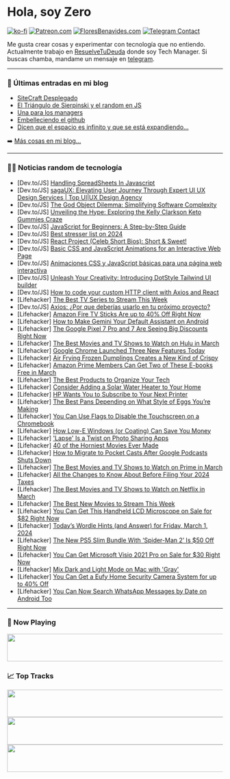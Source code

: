 # Hola, soy Zero

[![ko-fi](https://ko-fi.com/img/githubbutton_sm.svg)](https://ko-fi.com/J3J4N0LUK)
[![Patreon.com](https://img.shields.io/endpoint.svg?url=https%3A%2F%2Fshieldsio-patreon.vercel.app%2Fapi%3Fusername%3Dzerodragon%26type%3Dpatrons&style=for-the-badge)](https://patreon.com/zerodragon)
[![FloresBenavides.com](https://img.shields.io/website?down_message=oops&label=MiBlog&style=for-the-badge&up_message=online&url=https%3A%2F%2Ffloresbenavides.com)](https://floresbenavides.com)
[![Telegram Contact](https://img.shields.io/badge/escr%C3%ADbeme-ZeroDragon-%2326A5E4?style=for-the-badge&logo=telegram)](https://t.me/zerodragon)

Me gusta crear cosas y experimentar con tecnología que no entiendo.
Actualmente trabajo en [ResuelveTuDeuda](http://github.com/resuelve) donde soy Tech Manager.
Si buscas chamba, mandame un mensaje en [telegram](https://t.me/zerodragon).

---

### 📕 Últimas entradas en mi blog
<!-- BLOG-POST-LIST:START -->
- [SiteCraft Desplegado](https://floresbenavides.com/sitecraft-desplegado/)
- [El Triángulo de Sierpinski y el random en JS](https://floresbenavides.com/el-triangulo-de-sierpinski-y-el-random-en-js/)
- [Una para los managers](https://floresbenavides.com/una-para-los-managers/)
- [Embelleciendo el github](https://floresbenavides.com/embelleciendo-el-github/)
- [Dicen que el espacio es infinito y que se está expandiendo…](https://floresbenavides.com/dicen-que-el-espacio-es-infinito-y-que-se-esta-expandiendo/)
<!-- BLOG-POST-LIST:END -->

➡️ [Más cosas en mi blog...](https://floresbenavides.com)

---

### 👨‍💻 Noticias random de tecnología
<!-- TECH-POSTS:START -->
- [Dev.to/JS] [Handling SpreadSheets In Javascript](https://dev.to/kalashin1/handling-spreadsheets-in-javascript-3fe3)
- [Dev.to/JS] [sagaUX: Elevating User Journey Through Expert UI UX Design Services | Top UI|UX Design Agency](https://dev.to/sagaux/sagaux-elevating-user-journey-through-expert-ui-ux-design-services-top-uiux-design-agency-3pfb)
- [Dev.to/JS] [The God Object Dilemma: Simplifying Software Complexity](https://dev.to/ashishxcode/the-god-object-dilemma-simplifying-software-complexity-c61)
- [Dev.to/JS] [Unveiling the Hype: Exploring the Kelly Clarkson Keto Gummies Craze](https://dev.to/kellyclarkso/unveiling-the-hype-exploring-the-kelly-clarkson-keto-gummies-craze-2eki)
- [Dev.to/JS] [JavaScript for Beginners: A Step-by-Step Guide](https://dev.to/igbojionu/javascript-for-beginners-a-step-by-step-guide-2mg5)
- [Dev.to/JS] [Best stresser list on 2024](https://dev.to/tommyclarki/best-stresser-list-on-2024-c43)
- [Dev.to/JS] [React Project &lpar;Celeb Short Bios&rpar;: Short &amp; Sweet!](https://dev.to/atultrp/react-celeb-bios-project-short-sweet-3b8a)
- [Dev.to/JS] [Basic CSS and JavaScript Animations for an Interactive Web Page](https://dev.to/enlabe/basic-css-and-javascript-animations-for-an-interactive-web-page-3g8b)
- [Dev.to/JS] [Animaciones CSS y JavaScript básicas para una página web interactiva](https://dev.to/enlabe/animaciones-css-y-javascript-basicas-para-una-pagina-web-interactiva-1dil)
- [Dev.to/JS] [Unleash Your Creativity: Introducing DotStyle Tailwind UI builder](https://dev.to/mooncode/unleash-your-creativity-introducing-dotstyle-tailwind-ui-builder-p87)
- [Dev.to/JS] [How to code your custom HTTP client with Axios and React](https://dev.to/ataparvinghods/how-to-code-your-custom-http-client-with-axios-and-react-4ad7)
- [Lifehacker] [The Best TV Series to Stream This Week](https://lifehacker.com/entertainment/best-new-tv-series-stream-this-week)
- [Dev.to/JS] [Axios: ¿Por que deberías usarlo en tu próximo proyecto?](https://dev.to/beresiartejuan/axios-por-que-deberias-usarlo-en-tu-proximo-proyecto-2oa3)
- [Lifehacker] [Amazon Fire TV Sticks Are up to 40% Off Right Now](https://lifehacker.com/entertainment/amazon-fire-tv-sticks-are-up-to-40-off-right-now)
- [Lifehacker] [How to Make Gemini Your Default Assistant on Android](https://lifehacker.com/tech/how-to-make-gemini-your-default-assistant-on-android)
- [Lifehacker] [The Google Pixel 7 Pro and 7 Are Seeing Big Discounts Right Now](https://lifehacker.com/google-pixel-7-deal)
- [Lifehacker] [The Best Movies and TV Shows to Watch on Hulu in March](https://lifehacker.com/entertainment/the-best-shows-and-movies-on-hulu-this-month)
- [Lifehacker] [Google Chrome Launched Three New Features Today](https://lifehacker.com/tech/google-launched-three-new-chrome-features-today)
- [Lifehacker] [Air Frying Frozen Dumplings Creates a New Kind of Crispy](https://lifehacker.com/food-drink/air-fryer-frozen-dumpling-recipe)
- [Lifehacker] [Amazon Prime Members Can Get Two of These E-books Free in March](https://lifehacker.com/entertainment/amazon-free-kindle-books)
- [Lifehacker] [The Best Products to Organize Your Tech](https://lifehacker.com/tech/best-products-to-organize-tech)
- [Lifehacker] [Consider Adding a Solar Water Heater to Your Home](https://lifehacker.com/home/add-a-solar-water-heater-to-your-home)
- [Lifehacker] [HP Wants You to Subscribe to Your Next Printer](https://lifehacker.com/tech/hp-wants-you-to-subscribe-to-your-next-printer)
- [Lifehacker] [The Best Pans Depending on What Style of Eggs You’re Making](https://lifehacker.com/food-drink/best-pans-for-eggs)
- [Lifehacker] [You Can Use Flags to Disable the Touchscreen on a Chromebook](https://lifehacker.com/tech/how-to-disable-the-touchscreen-on-a-chromebook)
- [Lifehacker] [How Low-E Windows &lpar;or Coating&rpar; Can Save You Money](https://lifehacker.com/home/benefits-of-low-e-windows)
- [Lifehacker] [&#39;Lapse&#39; Is a Twist on Photo Sharing Apps](https://lifehacker.com/tech/lapse-new-photo-sharing-app)
- [Lifehacker] [40 of the Horniest Movies Ever Made](https://lifehacker.com/horniest-movies-of-all-time)
- [Lifehacker] [How to Migrate to Pocket Casts After Google Podcasts Shuts Down](https://lifehacker.com/entertainment/google-podcasts-is-shutting-down)
- [Lifehacker] [The Best Movies and TV Shows to Watch on Prime in March](https://lifehacker.com/entertainment/the-best-movies-and-tv-shows-to-watch-on-prime)
- [Lifehacker] [All the Changes to Know About Before Filing Your 2024 Taxes](https://lifehacker.com/all-the-changes-worth-knowing-about-before-filing-your-1850074894)
- [Lifehacker] [The Best Movies and TV Shows to Watch on Netflix in March](https://lifehacker.com/entertainment/best-movies-tv-shows-netflix-this-month)
- [Lifehacker] [The Best New Movies to Stream This Week](https://lifehacker.com/entertainment/best-new-movies-stream-this-week)
- [Lifehacker] [You Can Get This Handheld LCD Microscope on Sale for $82 Right Now](https://lifehacker.com/tech/lcd-microscope-sale)
- [Lifehacker] [Today’s Wordle Hints &lpar;and Answer&rpar; for Friday, March 1, 2024](https://lifehacker.com/entertainment/wordle-hint-answer-today)
- [Lifehacker] [The New PS5 Slim Bundle With ‘Spider-Man 2’ Is $50 Off Right Now](https://lifehacker.com/entertainment/ps5-slim-edition-with-spider-man-2-bundle-discount)
- [Lifehacker] [You Can Get Microsoft Visio 2021 Pro on Sale for $30 Right Now](https://lifehacker.com/tech/microsoft-visio-pro-sale)
- [Lifehacker] [Mix Dark and Light Mode on Mac with &#39;Gray&#39;](https://lifehacker.com/tech/gray-mix-dark-and-light-mode-on-mac)
- [Lifehacker] [You Can Get a Eufy Home Security Camera System for up to 40% Off](https://lifehacker.com/tech/eufy-home-security-camera-sale)
- [Lifehacker] [You Can Now Search WhatsApp Messages by Date on Android Too](https://lifehacker.com/tech/how-to-search-for-messages-by-date-on-whatsapp)<!-- TECH-POSTS:END -->

---

### 🎵 Now Playing
<a href="https://spotify-now-playing-dun.vercel.app/now-playing?open"><img src="https://spotify-now-playing-dun.vercel.app/now-playing" width="540" height="64"></a>

### 📈 Top Tracks
<a href="https://spotify-now-playing-dun.vercel.app/top-tracks?i=1&open"><img src="https://spotify-now-playing-dun.vercel.app/top-tracks?i=1" width="540" height="64"></a>
<a href="https://spotify-now-playing-dun.vercel.app/top-tracks?i=2&open"><img src="https://spotify-now-playing-dun.vercel.app/top-tracks?i=2" width="540" height="64"></a>
<a href="https://spotify-now-playing-dun.vercel.app/top-tracks?i=3&open"><img src="https://spotify-now-playing-dun.vercel.app/top-tracks?i=3" width="540" height="64"></a>
